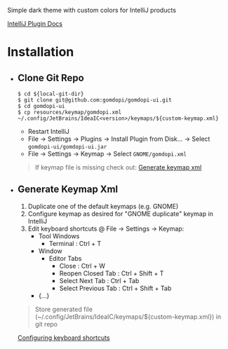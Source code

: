 Simple dark theme with custom colors for IntelliJ products

[IntelliJ Plugin Docs](https://jetbrains.org/intellij/sdk/docs/basics/getting_started.html)

# Installation
- ## Clone Git Repo
  ```
  $ cd ${local-git-dir}
  $ git clone git@github.com:gomdopi/gomdopi-ui.git
  $ cd gomdopi-ui
  $ cp resources/keymap/gomdopi.xml ~/.config/JetBrains/IdeaIC<version>/keymaps/${custom-keymap.xml}
  ```
  - Restart IntelliJ
  - File -> Settings -> Plugins -> Install Plugin from Disk... -> Select `gomdopi-ui/gomdopi-ui.jar`
  - File -> Settings -> Keymap -> Select `GNOME/gomdopi.xml`
  
  > If keymap file is missing check out: [Generate keymap xml](https://github.com/gomdopi/gomdopi-ui#generate-keymap-xml)
	
- ## Generate Keymap Xml
  1. Duplicate one of the default keymaps (e.g. GNOME)
  2. Configure keymap as desired for "GNOME duplicate" keymap in IntelliJ
  3. Edit keyboard shortcuts @ File -> Settings -> Keymap:
     - Tool Windows
       - Terminal : Ctrl + T
     - Window
       - Editor Tabs
         - Close : Ctrl + W
         - Reopen Closed Tab : Ctrl + Shift + T
         - Select Next Tab : Ctrl + Tab
         - Select Previous Tab : Ctrl + Shift + Tab
     - {...}
     
  > Store generated file (~/.config/JetBrains/IdeaIC<version>/keymaps/${custom-keymap.xml}) in git repo

  [Configuring keyboard shortcuts](https://www.jetbrains.com/help/idea/configuring-keyboard-and-mouse-shortcuts.html#custom_keymap_location)